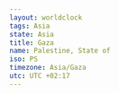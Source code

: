 ```yaml
---
layout: worldclock
tags: Asia
state: Asia
title: Gaza
name: Palestine, State of
iso: PS
timezone: Asia/Gaza
utc: UTC +02:17
---
```


